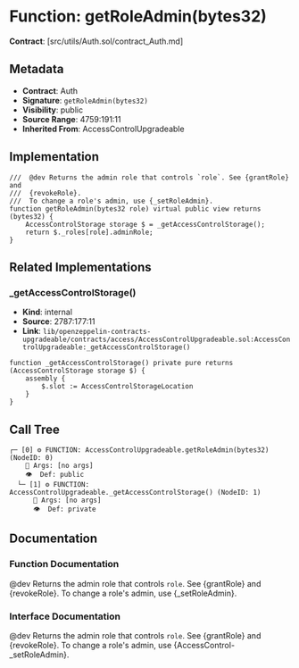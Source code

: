 # Function: getRoleAdmin(bytes32)

**Contract**: [src/utils/Auth.sol/contract_Auth.md]

## Metadata

- **Contract**: Auth
- **Signature**: `getRoleAdmin(bytes32)`
- **Visibility**: public
- **Source Range**: 4759:191:11
- **Inherited From**: AccessControlUpgradeable

## Implementation

```solidity
///  @dev Returns the admin role that controls `role`. See {grantRole} and
///  {revokeRole}.
///  To change a role's admin, use {_setRoleAdmin}.
function getRoleAdmin(bytes32 role) virtual public view returns (bytes32) {
    AccessControlStorage storage $ = _getAccessControlStorage();
    return $._roles[role].adminRole;
}
```

## Related Implementations

### _getAccessControlStorage()

- **Kind**: internal
- **Source**: 2787:177:11
- **Link**: `lib/openzeppelin-contracts-upgradeable/contracts/access/AccessControlUpgradeable.sol:AccessControlUpgradeable:_getAccessControlStorage()`

```solidity
function _getAccessControlStorage() private pure returns (AccessControlStorage storage $) {
    assembly {
        $.slot := AccessControlStorageLocation
    }
}
```

## Call Tree

```
┌─ [0] ⚙️ FUNCTION: AccessControlUpgradeable.getRoleAdmin(bytes32) (NodeID: 0)
    💬 Args: [no args]
    👁️  Def: public
  └─ [1] ⚙️ FUNCTION: AccessControlUpgradeable._getAccessControlStorage() (NodeID: 1)
      💬 Args: [no args]
      👁️  Def: private
```

## Documentation

### Function Documentation

 @dev Returns the admin role that controls `role`. See {grantRole} and
 {revokeRole}.
 To change a role's admin, use {_setRoleAdmin}.

### Interface Documentation

 @dev Returns the admin role that controls `role`. See {grantRole} and
 {revokeRole}.
 To change a role's admin, use {AccessControl-_setRoleAdmin}.
